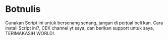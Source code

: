 # Botnulis
Gunakan Script ini untuk bersenang senang, jangan di perjual beli kan.
Cara install Script ini?, CEK channel yt saya, dan berikan support untuk saya, TERIMAKASIH WORLD!.
